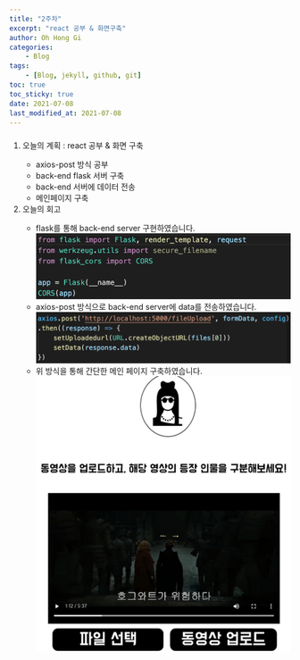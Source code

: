```yaml
---
title: "2주차"
excerpt: "react 공부 & 화면구축"
author: Oh Hong Gi
categories:
    - Blog
tags:
    - [Blog, jekyll, github, git]
toc: true
toc_sticky: true
date: 2021-07-08
last_modified_at: 2021-07-08
---
```

<html>
    <body>
        <div style="text-align: left">
            <h3>
                <p></p>
            </h3>
                <ol start="1">
                    <li>오늘의 계획 : react 공부 & 화면 구축</li>
                        <ul>
                            <li> axios-post 방식 공부</li>
                            <li> back-end flask 서버 구축</li>
                            <li> back-end 서버에 데이터 전송</li>
                            <li> 메인페이지 구축</li>
                        </ul>
                    <li>오늘의 회고</li>
                        <ul>
                            <li> flask를 통해 back-end server 구현하였습니다.</li>
                            <img src = "/assets/images/week2/Flask.png">
                            <li> axios-post 방식으로 back-end server에 data를 전송하였습니다.</li>
                            <img src = "/assets/images/week2/axios-post.png">
                            <li> 위 방식을 통해 간단한 메인 페이지 구축하였습니다. </li>
                            <img src = "/assets/images/week2/main_page.png">
                        </ul>
                </ol>
        </div>
    </body>
</html>
